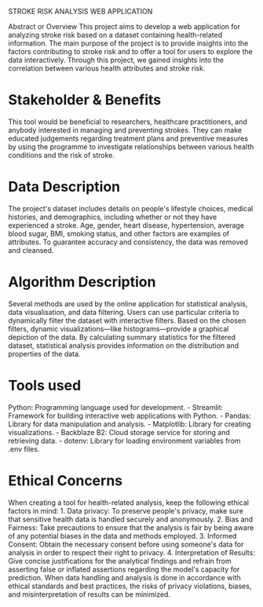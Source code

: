 STROKE RISK ANALYSIS WEB APPLICATION

</h1> Abstract or Overview </h1>
This project aims to develop a web application for analyzing stroke risk based on a dataset containing health-related information. The main purpose of the project is to provide insights into the factors contributing to stroke risk and to offer a tool for users to explore the data interactively. Through this project, we gained insights into the correlation between various health attributes and stroke risk.

<h1> Stakeholder & Benefits </h1>
This tool would be beneficial to researchers, healthcare practitioners, and anybody interested in managing and preventing strokes. They can make educated judgements regarding treatment plans and preventive measures by using the programme to investigate relationships between various health conditions and the risk of stroke.


<h1> Data Description </h1>
The project's dataset includes details on people's lifestyle choices, medical histories, and demographics, including whether or not they have experienced a stroke. Age, gender, heart disease, hypertension, average blood sugar, BMI, smoking status, and other factors are examples of attributes. To guarantee accuracy and consistency, the data was removed and cleansed.


<h1> Algorithm Description </h1>
Several methods are used by the online application for statistical analysis, data visualisation, and data filtering. Users can use particular criteria to dynamically filter the dataset with interactive filters. Based on the chosen filters, dynamic visualizations—like histograms—provide a graphical depiction of the data. By calculating summary statistics for the filtered dataset, statistical analysis provides information on the distribution and properties of the data.


<h1>Tools used </h1>
Python: Programming language used for development.
- Streamlit: Framework for building interactive web applications with Python.
- Pandas: Library for data manipulation and analysis.
- Matplotlib: Library for creating visualizations.
- Backblaze B2: Cloud storage service for storing and retrieving data.
- dotenv: Library for loading environment variables from .env files.


<h1>Ethical Concerns</h1>
When creating a tool for health-related analysis, keep the following ethical factors in mind:
1. Data privacy: To preserve people's privacy, make sure that sensitive health data is handled securely and anonymously.
2. Bias and Fairness: Take precautions to ensure that the analysis is fair by being aware of any potential biases in the data and methods employed.
3. Informed Consent: Obtain the necessary consent before using someone's data for analysis in order to respect their right to privacy.
4. Interpretation of Results: Give concise justifications for the analytical findings and refrain from asserting false or inflated assertions regarding the model's capacity for prediction.
When data handling and analysis is done in accordance with ethical standards and best practices, the risks of privacy violations, biases, and misinterpretation of results can be minimized.



